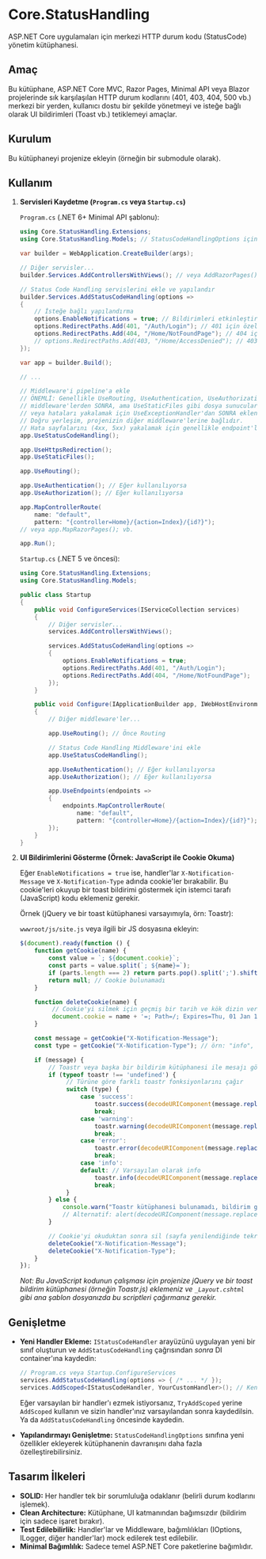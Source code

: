 ﻿# Core.StatusHandling

ASP.NET Core uygulamaları için merkezi HTTP durum kodu (StatusCode) yönetim kütüphanesi.

## Amaç

Bu kütüphane, ASP.NET Core MVC, Razor Pages, Minimal API veya Blazor projelerinde sık karşılaşılan HTTP durum kodlarını (401, 403, 404, 500 vb.) merkezi bir yerden, kullanıcı dostu bir şekilde yönetmeyi ve isteğe bağlı olarak UI bildirimleri (Toast vb.) tetiklemeyi amaçlar.

## Kurulum

Bu kütüphaneyi projenize ekleyin (örneğin bir submodule olarak).

## Kullanım

1.  **Servisleri Kaydetme (`Program.cs` veya `Startup.cs`)**

    `Program.cs` (.NET 6+ Minimal API şablonu):

    ```csharp
    using Core.StatusHandling.Extensions;
    using Core.StatusHandling.Models; // StatusCodeHandlingOptions için

    var builder = WebApplication.CreateBuilder(args);

    // Diğer servisler...
    builder.Services.AddControllersWithViews(); // veya AddRazorPages(), AddMinimalApis() vb.

    // Status Code Handling servislerini ekle ve yapılandır
    builder.Services.AddStatusCodeHandling(options =>
    {
        // İsteğe bağlı yapılandırma
        options.EnableNotifications = true; // Bildirimleri etkinleştir (varsayılan true)
        options.RedirectPaths.Add(401, "/Auth/Login"); // 401 için özel login yolu
        options.RedirectPaths.Add(404, "/Home/NotFoundPage"); // 404 için özel sayfa
        // options.RedirectPaths.Add(403, "/Home/AccessDenied"); // 403 için özel sayfa
    });

    var app = builder.Build();

    // ...

    // Middleware'i pipeline'a ekle
    // ÖNEMLİ: Genellikle UseRouting, UseAuthentication, UseAuthorization, UseEndpoints gibi
    // middleware'lerden SONRA, ama UseStaticFiles gibi dosya sunuculardan ÖNCE
    // veya hataları yakalamak için UseExceptionHandler'dan SONRA eklenebilir.
    // Doğru yerleşim, projenizin diğer middleware'lerine bağlıdır.
    // Hata sayfalarını (4xx, 5xx) yakalamak için genellikle endpoint'lerden hemen sonra iyi bir yerdir.
    app.UseStatusCodeHandling();

    app.UseHttpsRedirection();
    app.UseStaticFiles();

    app.UseRouting();

    app.UseAuthentication(); // Eğer kullanılıyorsa
    app.UseAuthorization(); // Eğer kullanılıyorsa

    app.MapControllerRoute(
        name: "default",
        pattern: "{controller=Home}/{action=Index}/{id?}");
    // veya app.MapRazorPages(); vb.

    app.Run();
    ```

    `Startup.cs` (.NET 5 ve öncesi):

    ```csharp
    using Core.StatusHandling.Extensions;
    using Core.StatusHandling.Models;

    public class Startup
    {
        public void ConfigureServices(IServiceCollection services)
        {
            // Diğer servisler...
            services.AddControllersWithViews();

            services.AddStatusCodeHandling(options =>
            {
                options.EnableNotifications = true;
                options.RedirectPaths.Add(401, "/Auth/Login");
                options.RedirectPaths.Add(404, "/Home/NotFoundPage");
            });
        }

        public void Configure(IApplicationBuilder app, IWebHostEnvironment env)
        {
            // Diğer middleware'ler...

            app.UseRouting(); // Önce Routing

            // Status Code Handling Middleware'ini ekle
            app.UseStatusCodeHandling();

            app.UseAuthentication(); // Eğer kullanılıyorsa
            app.UseAuthorization(); // Eğer kullanılıyorsa

            app.UseEndpoints(endpoints =>
            {
                endpoints.MapControllerRoute(
                    name: "default",
                    pattern: "{controller=Home}/{action=Index}/{id?}");
            });
        }
    }
    ```

2.  **UI Bildirimlerini Gösterme (Örnek: JavaScript ile Cookie Okuma)**

    Eğer `EnableNotifications = true` ise, handler'lar `X-Notification-Message` ve `X-Notification-Type` adında cookie'ler bırakabilir. Bu cookie'leri okuyup bir toast bildirimi göstermek için istemci tarafı (JavaScript) kodu eklemeniz gerekir.

    Örnek (jQuery ve bir toast kütüphanesi varsayımıyla, örn: Toastr):

    `wwwroot/js/site.js` veya ilgili bir JS dosyasına ekleyin:

    ```javascript
    $(document).ready(function () {
        function getCookie(name) {
            const value = `; ${document.cookie}`;
            const parts = value.split(`; ${name}=`);
            if (parts.length === 2) return parts.pop().split(';').shift();
            return null; // Cookie bulunamadı
        }

        function deleteCookie(name) {
             // Cookie'yi silmek için geçmiş bir tarih ve kök dizin veriyoruz
             document.cookie = name + '=; Path=/; Expires=Thu, 01 Jan 1970 00:00:01 GMT;';
        }

        const message = getCookie("X-Notification-Message");
        const type = getCookie("X-Notification-Type"); // örn: "info", "warning", "error"

        if (message) {
            // Toastr veya başka bir bildirim kütüphanesi ile mesajı göster
            if (typeof toastr !== 'undefined') {
                 // Türüne göre farklı toastr fonksiyonlarını çağır
                 switch (type) {
                     case 'success':
                         toastr.success(decodeURIComponent(message.replace(/\+/g, ' '))); // URL decode
                         break;
                     case 'warning':
                         toastr.warning(decodeURIComponent(message.replace(/\+/g, ' ')));
                         break;
                     case 'error':
                         toastr.error(decodeURIComponent(message.replace(/\+/g, ' ')));
                         break;
                     case 'info':
                     default: // Varsayılan olarak info
                         toastr.info(decodeURIComponent(message.replace(/\+/g, ' ')));
                         break;
                 }
            } else {
                console.warn("Toastr kütüphanesi bulunamadı, bildirim gösterilemiyor:", decodeURIComponent(message.replace(/\+/g, ' ')));
                // Alternatif: alert(decodeURIComponent(message.replace(/\+/g, ' ')));
            }

            // Cookie'yi okuduktan sonra sil (sayfa yenilendiğinde tekrar göstermesin)
            deleteCookie("X-Notification-Message");
            deleteCookie("X-Notification-Type");
        }
    });
    ```

    *Not: Bu JavaScript kodunun çalışması için projenize jQuery ve bir toast bildirim kütüphanesi (örneğin Toastr.js) eklemeniz ve `_Layout.cshtml` gibi ana şablon dosyanızda bu scriptleri çağırmanız gerekir.*

## Genişletme

* **Yeni Handler Ekleme:** `IStatusCodeHandler` arayüzünü uygulayan yeni bir sınıf oluşturun ve `AddStatusCodeHandling` çağrısından *sonra* DI container'ına kaydedin:
    ```csharp
    // Program.cs veya Startup.ConfigureServices
    services.AddStatusCodeHandling(options => { /* ... */ });
    services.AddScoped<IStatusCodeHandler, YourCustomHandler>(); // Kendi handler'ınızı ekleyin
    ```
    Eğer varsayılan bir handler'ı ezmek istiyorsanız, `TryAddScoped` yerine `AddScoped` kullanın ve sizin handler'ınız varsayılandan sonra kaydedilsin. Ya da `AddStatusCodeHandling` öncesinde kaydedin.

* **Yapılandırmayı Genişletme:** `StatusCodeHandlingOptions` sınıfına yeni özellikler ekleyerek kütüphanenin davranışını daha fazla özelleştirebilirsiniz.

## Tasarım İlkeleri

* **SOLID:** Her handler tek bir sorumluluğa odaklanır (belirli durum kodlarını işlemek).
* **Clean Architecture:** Kütüphane, UI katmanından bağımsızdır (bildirim için sadece işaret bırakır).
* **Test Edilebilirlik:** Handler'lar ve Middleware, bağımlılıkları (IOptions, ILogger, diğer handler'lar) mock edilerek test edilebilir.
* **Minimal Bağımlılık:** Sadece temel ASP.NET Core paketlerine bağımlıdır.